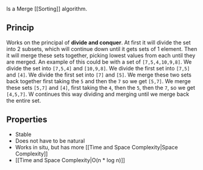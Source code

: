 Is a Merge [[Sorting]] algorithm.
## Princip
Works on the principal of **divide and conquer**. At first it will divide the set into 2 subsets, which will continue down until it gets sets of 1 element. Then it will merge these sets together, picking lowest values from each until they are merged.
	An example of this could be with a set of `[7,5,4,10,9,8]`.
	We divide the set into `[7,5,4]` and `[10,9,8]`.
	We divide the first set into `[7,5]` and `[4]`.
	We divide the first set into `[7]` and `[5]`.
	We merge these two sets back together first taking the `5` and then the `7` so we get `[5,7]`.
	We merge these sets `[5,7]` and `[4]`, first taking the `4`, then the `5`, then the `7`, so we get `[4,5,7]`.
	W continues this way dividing and merging until we merge back the entire set.
## Properties
- Stable
- Does not have to be natural
- Works in situ, but has more [[Time and Space Complexity|Space Complexity]]
- [[Time and Space Complexity|O(n * log n)]]